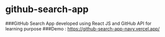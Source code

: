 # github-search-app
###GitHub Search App developed using React JS and GitHub API for learning purpose
###Demo : https://github-search-app-navy.vercel.app/
